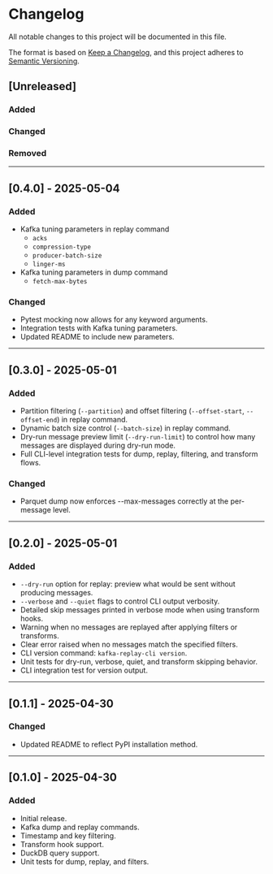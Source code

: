 # Changelog

All notable changes to this project will be documented in this file.

The format is based on [Keep a Changelog](https://keepachangelog.com/en/1.1.0/),
and this project adheres to [Semantic Versioning](https://semver.org/spec/v2.0.0.html).


## [Unreleased]

### Added

### Changed

### Removed

---

## [0.4.0] - 2025-05-04

### Added
- Kafka tuning parameters in replay command
    - `acks`
    - `compression-type`
    - `producer-batch-size`
    - `linger-ms`
- Kafka tuning parameters in dump command
    - `fetch-max-bytes`

### Changed
- Pytest mocking now allows for any keyword arguments.
- Integration tests with Kafka tuning parameters.
- Updated README to include new parameters.

---

## [0.3.0] - 2025-05-01

### Added
- Partition filtering (`--partition`) and offset filtering (`--offset-start`, `--offset-end`) in replay command.
- Dynamic batch size control (`--batch-size`) in replay command.
- Dry-run message preview limit (`--dry-run-limit`) to control how many messages are displayed during dry-run mode.
- Full CLI-level integration tests for dump, replay, filtering, and transform flows.

### Changed
- Parquet dump now enforces --max-messages correctly at the per-message level.

---

## [0.2.0] - 2025-05-01

### Added
- `--dry-run` option for replay: preview what would be sent without producing messages.
- `--verbose` and `--quiet` flags to control CLI output verbosity.
- Detailed skip messages printed in verbose mode when using transform hooks.
- Warning when no messages are replayed after applying filters or transforms.
- Clear error raised when no messages match the specified filters.
- CLI version command: `kafka-replay-cli version`.
- Unit tests for dry-run, verbose, quiet, and transform skipping behavior.
- CLI integration test for version output.

---

## [0.1.1] - 2025-04-30

### Changed
- Updated README to reflect PyPI installation method.

---

## [0.1.0] - 2025-04-30

### Added
- Initial release.
- Kafka dump and replay commands.
- Timestamp and key filtering.
- Transform hook support.
- DuckDB query support.
- Unit tests for dump, replay, and filters.